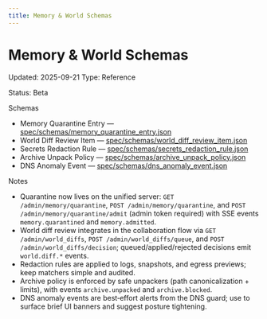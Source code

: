 ```yaml
---
title: Memory & World Schemas
---
```


# Memory & World Schemas

Updated: 2025-09-21
Type: Reference

Status: Beta

Schemas
- Memory Quarantine Entry — [spec/schemas/memory_quarantine_entry.json](https://github.com/t3hw00t/ARW/blob/main/spec/schemas/memory_quarantine_entry.json)
- World Diff Review Item — [spec/schemas/world_diff_review_item.json](https://github.com/t3hw00t/ARW/blob/main/spec/schemas/world_diff_review_item.json)
- Secrets Redaction Rule — [spec/schemas/secrets_redaction_rule.json](https://github.com/t3hw00t/ARW/blob/main/spec/schemas/secrets_redaction_rule.json)
- Archive Unpack Policy — [spec/schemas/archive_unpack_policy.json](https://github.com/t3hw00t/ARW/blob/main/spec/schemas/archive_unpack_policy.json)
- DNS Anomaly Event — [spec/schemas/dns_anomaly_event.json](https://github.com/t3hw00t/ARW/blob/main/spec/schemas/dns_anomaly_event.json)

Notes
- Quarantine now lives on the unified server: `GET /admin/memory/quarantine`, `POST /admin/memory/quarantine`, and `POST /admin/memory/quarantine/admit` (admin token required) with SSE events `memory.quarantined` and `memory.admitted`.
- World diff review integrates in the collaboration flow via `GET /admin/world_diffs`, `POST /admin/world_diffs/queue`, and `POST /admin/world_diffs/decision`; queued/applied/rejected decisions emit `world.diff.*` events.
- Redaction rules are applied to logs, snapshots, and egress previews; keep matchers simple and audited.
- Archive policy is enforced by safe unpackers (path canonicalization + limits), with events `archive.unpacked` and `archive.blocked`.
- DNS anomaly events are best‑effort alerts from the DNS guard; use to surface brief UI banners and suggest posture tightening.
